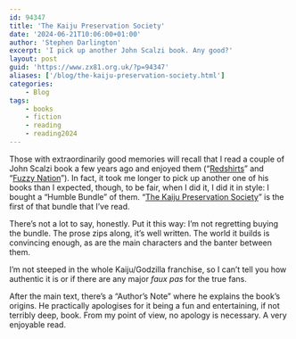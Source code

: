 ```yaml
---
id: 94347
title: 'The Kaiju Preservation Society'
date: '2024-06-21T10:06:00+01:00'
author: 'Stephen Darlington'
excerpt: 'I pick up another John Scalzi book. Any good?'
layout: post
guid: 'https://www.zx81.org.uk/?p=94347'
aliases: ['/blog/the-kaiju-preservation-society.html']
categories:
    - Blog
tags:
    - books
    - fiction
    - reading
    - reading2024
---
```


<span style="font-size: revert; font-family: var(--wp--preset--font-family--body);">Those with extraordinarily good memories will recall that I read a couple of John Scalzi book a few years ago and enjoyed them (“</span>[Redshirts](https://www.zx81.org.uk/blog/reading-2017.html)<span style="font-size: revert; font-family: var(--wp--preset--font-family--body);">” and “</span>[Fuzzy Nation](https://www.zx81.org.uk/blog/fuzzy-nation.html)<span style="font-size: revert; font-family: var(--wp--preset--font-family--body);">”). In fact, it took me longer to pick up another one of his books than I expected, though, to be fair, when I did it, I did it in style: I bought a “Humble Bundle” of them. “</span>[The Kaiju Preservation Society](https://amzn.to/4cpTTh4)<span style="font-size: revert; font-family: var(--wp--preset--font-family--body);">” is the first of that bundle that I’ve read.</span>

There’s not a lot to say, honestly. Put it this way: I’m not regretting buying the bundle. The prose zips along, it’s well written. The world it builds is convincing enough, as are the main characters and the banter between them.

I’m not steeped in the whole Kaiju/Godzilla franchise, so I can’t tell you how authentic it is or if there are any major *faux pas* for the true fans.

After the main text, there’s a “Author’s Note” where he explains the book’s origins. He practically apologises for it being a fun and entertaining, if not terribly deep, book. From my point of view, no apology is necessary. A very enjoyable read.